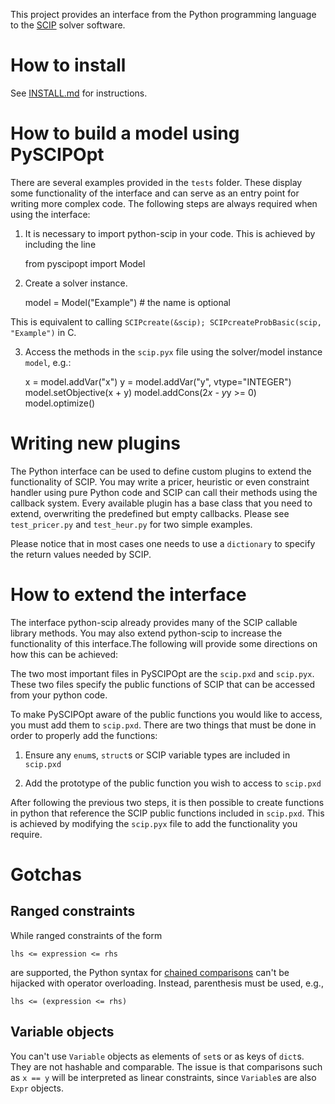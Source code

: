 This project provides an interface from the Python programming language to the [SCIP](http://scip.zib.de) solver software.

How to install
==============
See [INSTALL.md](INSTALL.md) for instructions.

How to build a model using PySCIPOpt
====================================

There are several examples provided in the `tests` folder. These display some functionality of the interface and can serve as an entry point for writing more complex code. The following steps are always required when using the interface:

1) It is necessary to import python-scip in your code. This is achieved by including the line

    from pyscipopt import Model

2) Create a solver instance.

    model = Model("Example")    # the name is optional

This is equivalent to calling `SCIPcreate(&scip); SCIPcreateProbBasic(scip, "Example")` in C.

3)  Access the methods in the `scip.pyx` file using the solver/model instance `model`, e.g.:

    x = model.addVar("x")
    y = model.addVar("y", vtype="INTEGER")
    model.setObjective(x + y)
    model.addCons(2*x - y*y >= 0)
    model.optimize()


Writing new plugins
===================

The Python interface can be used to define custom plugins to extend the functionality of SCIP. You may write a pricer, heuristic or even constraint handler using pure Python code and SCIP can call their methods using the callback system. Every available plugin has a base class that you need to extend, overwriting the predefined but empty callbacks. Please see `test_pricer.py` and `test_heur.py` for two simple examples.

Please notice that in most cases one needs to use a `dictionary` to specify the return values needed by SCIP.

How to extend the interface
===========================

The interface python-scip already provides many of the SCIP callable library methods. You may also extend python-scip to increase the functionality of this interface.The following will provide some directions on how this can be achieved:

The two most important files in PySCIPOpt are the `scip.pxd` and `scip.pyx`. These two files specify the public functions of SCIP that can be accessed from your python code.

To make PySCIPOpt aware of the public functions you would like to access, you must add them to `scip.pxd`. There are two things that must be done in order to properly add the functions:

   1) Ensure any `enum`s, `struct`s or SCIP variable types are included in `scip.pxd`
   
   2) Add the prototype of the public function you wish to access to `scip.pxd`

After following the previous two steps, it is then possible to create functions in python that reference the SCIP public functions included in `scip.pxd`. This is achieved by modifying the `scip.pyx` file to add the functionality you require.

Gotchas
=======

Ranged constraints
------------------

While ranged constraints of the form

    lhs <= expression <= rhs
are supported, the Python syntax for [chained comparisons](https://docs.python.org/3.5/reference/expressions.html#comparisons) can't be hijacked with operator overloading. Instead, parenthesis must be used, e.g.,

    lhs <= (expression <= rhs)

Variable objects
----------------

You can't use `Variable` objects as elements of `set`s or as keys of `dict`s. They are not hashable and comparable. The issue is that comparisons such as `x == y` will be interpreted as linear constraints, since `Variable`s are also `Expr` objects.
